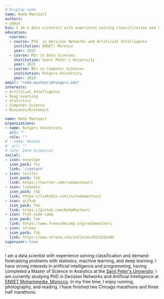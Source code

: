 ```yaml
---
# Display name
name: Reda Mastouri
authors:
- admin
bio: I am a data scientist with experience solving classification and demand-forecasting problems with statistics, machine learning, and deep learning.
education:
  courses:
  - course: PhD. in Decision Networks and Artificial Intelligence
    institution: ENSET, Morocco
    year: 2023 
  - course: MSc in Data Sciences
    institution: Saint Peter's University
    year: 2021
  - course: BSc in Computer Sciences
    institution: Rutgers University
    year: 2019
email: "reda.mastouri@rutgers.edu"
interests:
- Artificial Intelligence
- Deep Learning
- Statistics
- Computer Science
- Business/Economics

name: Reda Mastouri
organizations:
- name: Rutgers University
  url: ""
  role: ""
# - name: Amazon
#  url: ""
# role: Data Scientist
social:
- icon: envelope
  icon_pack: fas
  link: '/contact'
- icon: twitter
  icon_pack: fab
  link: https://twitter.com/redamastouri
- icon: linkedin
  icon_pack: fab
  link: https://linkedin.com/in/redamastouri
- icon: github
  icon_pack: fab
  link: https://github.com/RedaMastouri
- icon: free-code-camp
  icon_pack: fab
  link: https://www.freecodecamp.org/redamastouri
- icon: strava
  icon_pack: fab
  link: https://www.strava.com/athletes/9321532485
superuser: true
---
```


I am a data scientist with experience solving classification and demand-forecasting problems with statistics, machine learning, and deep learning. I have strong interests in artificial intelligence and programming, having completed a Master of Science in Analytics at the [Saint Peter's University](https://www.saintpeters.edu/academics/graduate-programs/master-of-science-in-data-science/). I am currently studying PhD in Decision Networks and Artificial Intelligence at [ENSET Mohammedia, Morocco](https://www.enset-media.ac.ma/). In my free time, I enjoy running, photography, and reading. I have finished two Chicago marathons and three half marathons.
